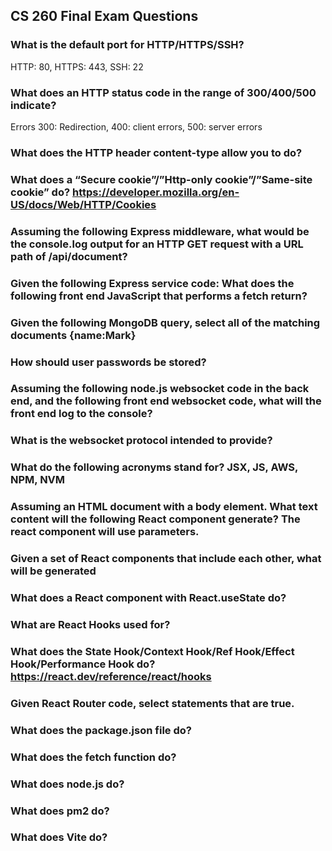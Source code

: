 ## CS 260 Final Exam Questions

### What is the default port for HTTP/HTTPS/SSH? 
HTTP: 80, HTTPS: 443, SSH: 22

### What does an HTTP status code in the range of 300/400/500 indicate?
Errors 300: Redirection, 400: client errors, 500: server errors

### What does the HTTP header content-type allow you to do?


### What does a “Secure cookie”/”Http-only cookie”/”Same-site cookie” do? https://developer.mozilla.org/en-US/docs/Web/HTTP/Cookies



### Assuming the following Express middleware, what would be the console.log output for an HTTP GET request with a URL path of /api/document?



### Given the following Express service code: What does the following front end JavaScript that performs a fetch return?


### Given the following MongoDB query, select all of the matching documents {name:Mark}


### How should user passwords be stored?


### Assuming the following node.js websocket code in the back end, and the following front end websocket code, what will the front end log to the console?
### What is the websocket protocol intended to provide?


### What do the following acronyms stand for? JSX, JS, AWS, NPM, NVM


### Assuming an HTML document with a body element. What text content will the following React component generate?  The react component will use parameters.


### Given a set of React components that include each other, what will be generated


### What does a React component with React.useState do?


### What are React Hooks used for?


### What does the State Hook/Context Hook/Ref Hook/Effect Hook/Performance Hook do? https://react.dev/reference/react/hooks

### Given React Router code, select statements that are true.

### What does the package.json file do?

### What does the fetch function do?

### What does node.js do?

### What does pm2 do?

### What does Vite do?


